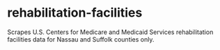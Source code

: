 # rehabilitation-facilities
Scrapes U.S. Centers for Medicare and Medicaid Services rehabilitation facilities data for Nassau and Suffolk counties only.